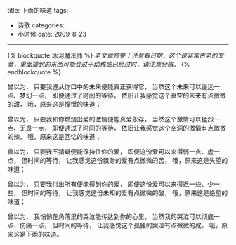 title: 下雨的味道
tags:
- 诗歌
categories:
- 小时候
date: 2009-8-23
---

{% blockquote 冰河魔法师 %}
*老文章预警：注意看日期，这个是非常古老的文章，里面提到的东西可能会过于幼稚或已经过时，请注意分辨。*
{% endblockquote %}

曾以为，
只要我遵从你口中的未来便能真正获得它，
当然这个未来可以遥远一点、梦幻一点，
即便通过了时间的等待，
依旧让我感觉这个真空的未来有点微微的甜，
哦，原来这是憧憬的味道；

曾以为，
只要我和你燃烧出爱的激情便能真爱永存，
当然这个激情可以猛烈一点、无畏一点，
即便通过了时间的等待，
依旧让我感觉这个空洞的激情有点微微的辣，
哦，原来这是回忆的味道；

曾以为，
只要我不猜疑便能保持住你的爱，
即便这份爱可以来得弱一点、虚一点，
但时间的等待，
让我感觉这份飘渺的爱有点微微的苦，
哦，原来这是失望的味道；

曾以为，
只要我付出所有便能得到你的爱，
即便这份爱可以来得迟一些、少一些，
但时间的等待，
让我感觉这份未知的爱有点微微的酸，
哦，原来这是绝望的味道；

曾以为，
我悄悄在角落里的哭泣能传达到你的心里，
当然我的哭泣可以彻底一点、伤痛一点，
但时间的等待，
让我感觉这个孤独的哭泣有点微微的咸，
哦，原来这是下雨的味道。


